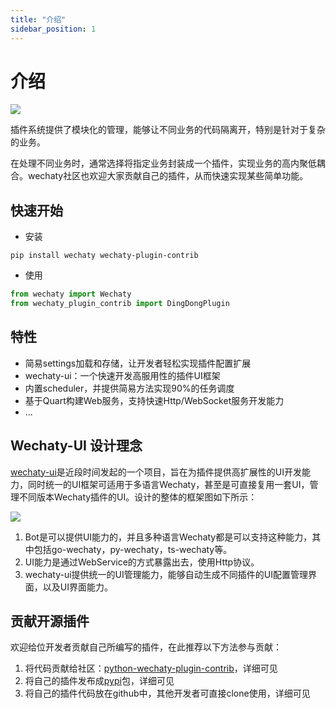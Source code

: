 ```yaml
---
title: "介绍"
sidebar_position: 1
---
```


# 介绍

![](/img/intro/plugin-intro.png)

插件系统提供了模块化的管理，能够让不同业务的代码隔离开，特别是针对于复杂的业务。

在处理不同业务时，通常选择将指定业务封装成一个插件，实现业务的高内聚低耦合。wechaty社区也欢迎大家贡献自己的插件，从而快速实现某些简单功能。

## 快速开始

* 安装

```shell
pip install wechaty wechaty-plugin-contrib
```

* 使用

```python
from wechaty import Wechaty
from wechaty_plugin_contrib import DingDongPlugin
```

## 特性

* 简易settings加载和存储，让开发者轻松实现插件配置扩展
* wechaty-ui：一个快速开发高服用性的插件UI框架
* 内置scheduler，并提供简易方法实现90%的任务调度
* 基于Quart构建Web服务，支持快速Http/WebSocket服务开发能力
* ...

## Wechaty-UI 设计理念

[wechaty-ui](http://github.com/wechaty/wechaty-ui)是近段时间发起的一个项目，旨在为插件提供高扩展性的UI开发能力，同时统一的UI框架可适用于多语言Wechaty，甚至是可直接复用一套UI，管理不同版本Wechaty插件的UI。设计的整体的框架图如下所示：

![](/img/intro/plugin-structure.png)

1. Bot是可以提供UI能力的，并且多种语言Wechaty都是可以支持这种能力，其中包括go-wechaty，py-wechaty，ts-wechaty等。
2. UI能力是通过WebService的方式暴露出去，使用Http协议。
3. wechaty-ui提供统一的UI管理能力，能够自动生成不同插件的UI配置管理界面，以及UI界面能力。

## 贡献开源插件

欢迎给位开发者贡献自己所编写的插件，在此推荐以下方法参与贡献：


1. 将代码贡献给社区：[python-wechaty-plugin-contrib](github.com/wechaty/python-wechaty-plugin-contrib)，详细可见
2. 将自己的插件发布成[pypi](pypi.org/)包，详细可见
3. 将自己的插件代码放在github中，其他开发者可直接clone使用，详细可见


